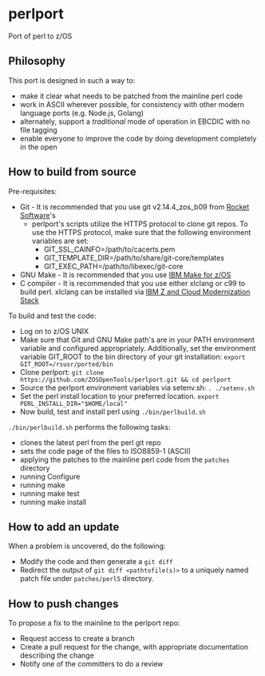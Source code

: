 # perlport
Port of perl to z/OS

## Philosophy

This port is designed in such a way to:
 - make it clear what needs to be patched from the mainline perl code
 - work in ASCII wherever possible, for consistency with other modern language ports (e.g. Node.js, Golang)
 - alternately, support a _traditional_ mode of operation in EBCDIC with no file tagging
 - enable everyone to improve the code by doing development completely in the open

## How to build from source

Pre-requisites:
 - Git - It is recommended that you use git v2.14.4_zos_b09 from [Rocket Software](https://www.rocketsoftware.com/zos-open-source)'s 
   - perlport's scripts utilize the HTTPS protocol to clone git repos.  To use the HTTPS protocol, make sure that the following environment
     variables are set:
      - GIT_SSL_CAINFO=/path/to/cacerts.pem
      - GIT_TEMPLATE_DIR=/path/to/share/git-core/templates
      - GIT_EXEC_PATH=/path/to/libexec/git-core
 - GNU Make - It is recommended that you use [IBM Make for z/OS](https://www-01.ibm.com/marketing/iwm/platform/mrs/assets?source=swg-dmzos)
 - C compiler - It is recommended that you use either xlclang or c99 to build perl.  xlclang can be installed via [IBM Z and Cloud Modernization Stack](https://www.ibm.com/products/z-and-cloud-modernization-stack)

To build and test the code:
 - Log on to z/OS UNIX
 - Make sure that Git and GNU Make path's are in your PATH environment variable and configured appropriately.  Additionally, set the environment variable GIT_ROOT to the bin directory of your git installation: `export GIT_ROOT=/rsusr/ported/bin`
 - Clone perlport: `git clone https://github.com/ZOSOpenTools/perlport.git && cd perlport`
 - Source the perlport environment variables via setenv.sh: `. ./setenv.sh`
 - Set the perl install location to your preferred location.  `export PERL_INSTALL_DIR="$HOME/local"`
 - Now build, test and install perl using `./bin/perlbuild.sh`

`./bin/perlbuild.sh` performs the following tasks:
 - clones the latest perl from the perl git repo
 - sets the code page of the files to ISO8859-1 (ASCII)
 - applying the patches to the mainline perl code from the `patches` directory
 - running Configure
 - running make
 - running make test
 - running make install

## How to add an update

When a problem is uncovered, do the following:
 - Modify the code and then generate a `git diff`
 - Redirect the output of `git diff <pathtofile(s)>` to a uniquely named patch file under `patches/perl5` directory.  

## How to push changes

To propose a fix to the mainline to the perlport repo:
 - Request access to create a branch
 - Create a pull request for the change, with appropriate documentation describing the change
 - Notify one of the committers to do a review
